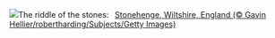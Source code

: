 ![](https://www.bing.com/th?id=OHR.Stonehenge2024_EN-GB3942393785_UHD.jpg&w=1000)The riddle of the stones:&nbsp;&ensp;[Stonehenge, Wiltshire, England (© Gavin Hellier/robertharding/Subjects/Getty Images)](https://www.bing.com/th?id=OHR.Stonehenge2024_EN-GB3942393785_UHD.jpg)
<br><br/>
